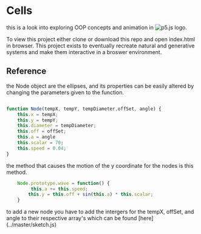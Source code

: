 # Cells
this is a look into exploring OOP concepts and animation in ![p5.js logo](https://p5js.org/assets/img/p5js.svg).

To view this project either clone or download this repo and open index.html in browser.
This project exists to eventually recreate natural and generative systems and make them interactive in a broswer environment.
##  Reference
the Node object are the ellipses, and its properties can be easily altered by changing the parameters given to the function.
```javascript

function Node(tempX, tempY, tempDiameter,offSet, angle) {
	this.x = tempX;
	this.y = tempY;
	this.diameter = tempDiameter;
	this.off = offSet;
	this.a = angle
	this.scalar = 70;
	this.speed = 0.04;
}
```

the method that causes the motion of the y coordinate for the nodes is this method.
```javascript
	Node.prototype.wave = function() {
		 this.a += this.speed;
		this.y = this.off + sin(this.a) * this.scalar;
	}
 ```
 to add a new node you have to add the intergers for the tempX, offSet, and angle to their respective array's
 which can be found [here] (../master/sketch.js)
